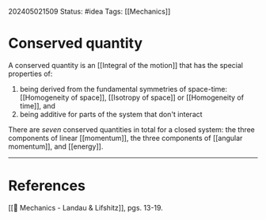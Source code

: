202405021509
Status: #idea
Tags: [[Mechanics]]

# Conserved quantity

A conserved quantity is an [[Integral of the motion]] that has the special properties of:
1. being derived from the fundamental symmetries of space-time: [[Homogeneity of space]], [[Isotropy of space]] or [[Homogeneity of time]], and
2. being additive for parts of the system that don't interact

There are *seven* conserved quantities in total for a closed system: the three components of linear [[momentum]], the three components of [[angular momentum]], and [[energy]].

___
# References
[[📕 Mechanics - Landau & Lifshitz]], pgs. 13-19.